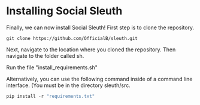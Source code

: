 # Installing Social Sleuth
Finally, we can now install Social Sleuth! First step is to clone the repository.

```git
git clone https://github.com/OfficialB/sleuth.git
```

Next, navigate to the location where you cloned the repository. Then navigate to the folder called sh.

Run the file "install_requirements.sh"

Alternatively, you can use the following command inside of a command line interface. (You must be in the directory sleuth/src.

```ps1
pip install -r "requirements.txt"
```